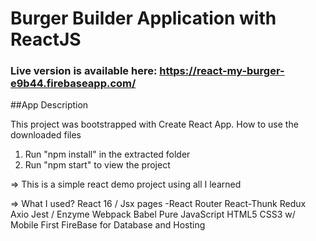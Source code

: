 # Burger Builder Application with ReactJS

### Live version is available here: https://react-my-burger-e9b44.firebaseapp.com/

##App Description

This project was bootstrapped with Create React App.
How to use the downloaded files

1) Run "npm install" in the extracted folder
2) Run "npm start" to view the project


=> This is a simple react demo project using all I learned


=> What I used?
React 16 / Jsx pages
-React Router
React-Thunk
Redux
Axio
Jest / Enzyme
Webpack
Babel
Pure JavaScript
HTML5
CSS3 w/ Mobile First
FireBase for Database and Hosting
